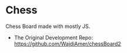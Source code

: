 # Chess
Chess Board made with mostly JS.
* The Original Development Repo: https://github.com/WajdiAmer/chessBoard2
